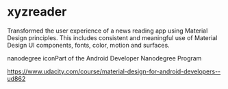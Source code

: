 # xyzreader

Transformed the user experience of a news reading app using Material Design principles. This includes consistent and meaningful use of Material Design UI components, fonts, color, motion and surfaces.

nanodegree iconPart of the Android Developer Nanodegree Program

https://www.udacity.com/course/material-design-for-android-developers--ud862

